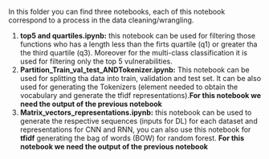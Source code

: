 In this folder you can find three notebooks, each of this notebook correspond to a process in the data cleaning/wrangling.

1. **top5 and quartiles.ipynb:** this notebook can be used for filtering those functions who has a length less than the firts quartile (q1) or greater tha the third quartile (q3). Moreover for the multi-class classification it is used for filtering only the top 5 vulnerabilities.
1. **Partition_Train_val_test_ANDTokenizer.ipynb:** This notebook can be used for splitting tha data into train, validation and test set. It can be also used for generating the Tokenizers (element needed to obtain the vocabulary and generate the tfidf representations).**For this notebook we need the output of the previous notebook**
1. **Matrix_vectors_representations.ipynb:** this notebook can be used to generate the respective sequences (inputs for DL) for each dataset and representations for CNN and RNN, you can also use this notebook for **tfidf** generating the bag of words (BOW) for random forest. **For this notebook we need the output of the previous notebook**
